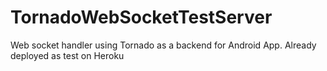 # TornadoWebSocketTestServer
Web socket handler using Tornado as a backend for Android App.
Already deployed as test on Heroku 
